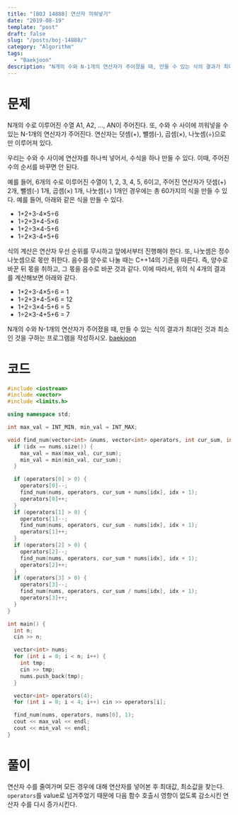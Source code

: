 ```yaml
---
title: "[BOJ 14888] 연산자 끼워넣기"
date: "2019-08-19"
template: "post"
draft: false
slug: "/posts/boj-14888/"
category: "Algorithm"
tags:
  - "Baekjoon"
description: "N개의 수와 N-1개의 연산자가 주어졌을 때, 만들 수 있는 식의 결과가 최대인 것과 최소인 것을 구하는 프로그램을 작성하시오."
---
```


# 문제

N개의 수로 이루어진 수열 A1, A2, ..., AN이 주어진다. 또, 수와 수 사이에 끼워넣을 수 있는 N-1개의 연산자가 주어진다. 연산자는 덧셈(+), 뺄셈(-), 곱셈(×), 나눗셈(÷)으로만 이루어져 있다.

우리는 수와 수 사이에 연산자를 하나씩 넣어서, 수식을 하나 만들 수 있다. 이때, 주어진 수의 순서를 바꾸면 안 된다.

예를 들어, 6개의 수로 이루어진 수열이 1, 2, 3, 4, 5, 6이고, 주어진 연산자가 덧셈(+) 2개, 뺄셈(-) 1개, 곱셈(×) 1개, 나눗셈(÷) 1개인 경우에는 총 60가지의 식을 만들 수 있다. 예를 들어, 아래와 같은 식을 만들 수 있다.

- 1+2+3-4×5÷6
- 1÷2+3+4-5×6
- 1+2÷3×4-5+6
- 1÷2×3-4+5+6

식의 계산은 연산자 우선 순위를 무시하고 앞에서부터 진행해야 한다. 또, 나눗셈은 정수 나눗셈으로 몫만 취한다. 음수를 양수로 나눌 때는 C++14의 기준을 따른다. 즉, 양수로 바꾼 뒤 몫을 취하고, 그 몫을 음수로 바꾼 것과 같다. 이에 따라서, 위의 식 4개의 결과를 계산해보면 아래와 같다.

- 1+2+3-4×5÷6 = 1
- 1÷2+3+4-5×6 = 12
- 1+2÷3×4-5+6 = 5
- 1÷2×3-4+5+6 = 7

N개의 수와 N-1개의 연산자가 주어졌을 때, 만들 수 있는 식의 결과가 최대인 것과 최소인 것을 구하는 프로그램을 작성하시오. [baekjoon](https://www.acmicpc.net/problem/14888)

# 코드

```c++
#include <iostream>
#include <vector>
#include <limits.h>

using namespace std;

int max_val = INT_MIN, min_val = INT_MAX;

void find_num(vector<int> &nums, vector<int> operators, int cur_sum, int idx) {
  if (idx == nums.size()) {
    max_val = max(max_val, cur_sum);
    min_val = min(min_val, cur_sum);
  }

  if (operators[0] > 0) {
    operators[0]--;
    find_num(nums, operators, cur_sum + nums[idx], idx + 1);
    operators[0]++;
  }
  if (operators[1] > 0) {
    operators[1]--;
    find_num(nums, operators, cur_sum - nums[idx], idx + 1);
    operators[1]++;
  }
  if (operators[2] > 0) {
    operators[2]--;
    find_num(nums, operators, cur_sum * nums[idx], idx + 1);
    operators[2]++;
  }
  if (operators[3] > 0) {
    operators[3]--;
    find_num(nums, operators, cur_sum / nums[idx], idx + 1);
    operators[3]++;
  }
}

int main() {
  int n;
  cin >> n;

  vector<int> nums;
  for (int i = 0; i < n; i++) {
    int tmp;
    cin >> tmp;
    nums.push_back(tmp);
  }

  vector<int> operators(4);
  for (int i = 0; i < 4; i++) cin >> operators[i];

  find_num(nums, operators, nums[0], 1);
  cout << max_val << endl;
  cout << min_val << endl;
}
```

# 풀이

연산자 수를 줄여가며 모든 경우에 대해 연산자를 넣어본 후 최대값, 최소값을 찾는다. `operators`를 value로 넘겨주었기 때문에 다음 함수 호출시 영향이 없도록 감소시킨 연산자 수를 다시 증가시킨다.

